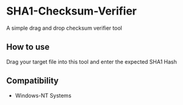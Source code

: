 # SHA1-Checksum-Verifier
A simple drag and drop checksum verifier tool 

## How to use
Drag your target file into this tool and enter the expected SHA1 Hash

## Compatibility
* Windows-NT Systems
